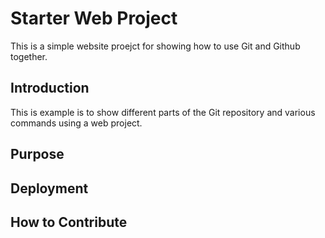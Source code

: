 # Starter Web Project

This is a simple website proejct for showing how to use Git and Github together.

## Introduction

This is example is to show different parts of the Git repository and various commands using a web project.

## Purpose

## Deployment

## How to Contribute